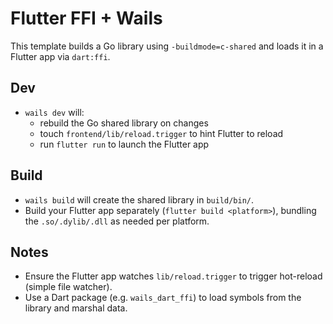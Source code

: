 # Flutter FFI + Wails

This template builds a Go library using `-buildmode=c-shared` and loads it in a Flutter app via `dart:ffi`.

## Dev

- `wails dev` will:
  - rebuild the Go shared library on changes
  - touch `frontend/lib/reload.trigger` to hint Flutter to reload
  - run `flutter run` to launch the Flutter app

## Build

- `wails build` will create the shared library in `build/bin/`.
- Build your Flutter app separately (`flutter build <platform>`), bundling the `.so/.dylib/.dll` as needed per platform.

## Notes

- Ensure the Flutter app watches `lib/reload.trigger` to trigger hot-reload (simple file watcher).
- Use a Dart package (e.g. `wails_dart_ffi`) to load symbols from the library and marshal data.
